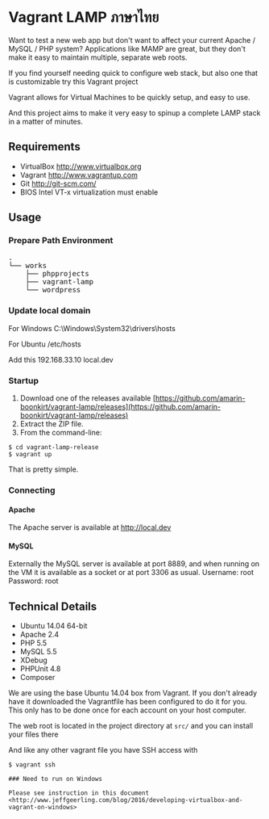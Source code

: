 Vagrant LAMP ภาษาไทย
============

Want to test a new web app but don't want to affect your current Apache / MySQL / PHP system?
Applications like MAMP are great, but they don't make it easy to maintain multiple, separate
web roots.

If you find yourself needing quick to configure web stack, but also one that is customizable try this Vagrant project

Vagrant allows for Virtual Machines to be quickly setup, and easy to use.

And this project aims to make it very easy to spinup a complete LAMP stack in a matter of minutes.

Requirements
------------
* VirtualBox <http://www.virtualbox.org>
* Vagrant <http://www.vagrantup.com>
* Git <http://git-scm.com/>
* BIOS Intel VT-x virtualization must enable

Usage
-----
### Prepare Path Environment
<pre>
.
└── works
    ├── phpprojects
    ├── vagrant-lamp
    └── wordpress
</pre>

### Update local domain

For Windows C:\Windows\System32\drivers\hosts

For Ubuntu /etc/hosts

Add this
192.168.33.10 local.dev

### Startup

1. Download one of the releases available [https://github.com/amarin-boonkirt/vagrant-lamp/releases](https://github.com/amarin-boonkirt/vagrant-lamp/releases)
2. Extract the ZIP file.
3. From the command-line:
```
$ cd vagrant-lamp-release
$ vagrant up
```
That is pretty simple.

### Connecting

#### Apache
The Apache server is available at <http://local.dev>

#### MySQL
Externally the MySQL server is available at port 8889, and when running on the VM it is available as a socket or at port 3306 as usual.
Username: root
Password: root

Technical Details
-----------------
* Ubuntu 14.04 64-bit
* Apache 2.4
* PHP 5.5
* MySQL 5.5
* XDebug
* PHPUnit 4.8
* Composer

We are using the base Ubuntu 14.04 box from Vagrant. If you don't already have it downloaded
the Vagrantfile has been configured to do it for you. This only has to be done once
for each account on your host computer.

The web root is located in the project directory at `src/` and you can install your files there

And like any other vagrant file you have SSH access with
```
$ vagrant ssh

### Need to run on Windows

Please see instruction in this document <http://www.jeffgeerling.com/blog/2016/developing-virtualbox-and-vagrant-on-windows>
```
